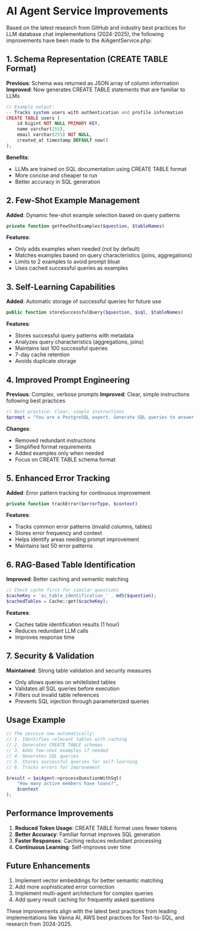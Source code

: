 # AI Agent Service Improvements

Based on the latest research from GitHub and industry best practices for LLM database chat implementations (2024-2025), the following improvements have been made to the AiAgentService.php:

## 1. Schema Representation (CREATE TABLE Format)

**Previous**: Schema was returned as JSON array of column information
**Improved**: Now generates CREATE TABLE statements that are familiar to LLMs

```php
// Example output:
-- Tracks system users with authentication and profile information
CREATE TABLE users (
    id bigint NOT NULL PRIMARY KEY,
    name varchar(255),
    email varchar(255) NOT NULL,
    created_at timestamp DEFAULT now()
);
```

**Benefits**:
- LLMs are trained on SQL documentation using CREATE TABLE format
- More concise and cheaper to run
- Better accuracy in SQL generation

## 2. Few-Shot Example Management

**Added**: Dynamic few-shot example selection based on query patterns

```php
private function getFewShotExamples($question, $tableNames)
```

**Features**:
- Only adds examples when needed (not by default)
- Matches examples based on query characteristics (joins, aggregations)
- Limits to 2 examples to avoid prompt bloat
- Uses cached successful queries as examples

## 3. Self-Learning Capabilities

**Added**: Automatic storage of successful queries for future use

```php
public function storeSuccessfulQuery($question, $sql, $tableNames)
```

**Features**:
- Stores successful query patterns with metadata
- Analyzes query characteristics (aggregations, joins)
- Maintains last 100 successful queries
- 7-day cache retention
- Avoids duplicate storage

## 4. Improved Prompt Engineering

**Previous**: Complex, verbose prompts
**Improved**: Clear, simple instructions following best practices

```php
// Best practice: Clear, simple instructions
$prompt = "You are a PostgreSQL expert. Generate SQL queries to answer the user's question.\n\n";
```

**Changes**:
- Removed redundant instructions
- Simplified format requirements
- Added examples only when needed
- Focus on CREATE TABLE schema format

## 5. Enhanced Error Tracking

**Added**: Error pattern tracking for continuous improvement

```php
private function trackError($errorType, $context)
```

**Features**:
- Tracks common error patterns (invalid columns, tables)
- Stores error frequency and context
- Helps identify areas needing prompt improvement
- Maintains last 50 error patterns

## 6. RAG-Based Table Identification

**Improved**: Better caching and semantic matching

```php
// Check cache first for similar questions
$cacheKey = 'ai_table_identification_' . md5($question);
$cachedTables = Cache::get($cacheKey);
```

**Features**:
- Caches table identification results (1 hour)
- Reduces redundant LLM calls
- Improves response time

## 7. Security & Validation

**Maintained**: Strong table validation and security measures

- Only allows queries on whitelisted tables
- Validates all SQL queries before execution
- Filters out invalid table references
- Prevents SQL injection through parameterized queries

## Usage Example

```php
// The service now automatically:
// 1. Identifies relevant tables with caching
// 2. Generates CREATE TABLE schemas
// 3. Adds few-shot examples if needed
// 4. Generates SQL queries
// 5. Stores successful queries for self-learning
// 6. Tracks errors for improvement

$result = $aiAgent->processQuestionWithSql(
    "How many active members have loans?",
    $context
);
```

## Performance Improvements

1. **Reduced Token Usage**: CREATE TABLE format uses fewer tokens
2. **Better Accuracy**: Familiar format improves SQL generation
3. **Faster Responses**: Caching reduces redundant processing
4. **Continuous Learning**: Self-improves over time

## Future Enhancements

1. Implement vector embeddings for better semantic matching
2. Add more sophisticated error correction
3. Implement multi-agent architecture for complex queries
4. Add query result caching for frequently asked questions

These improvements align with the latest best practices from leading implementations like Vanna AI, AWS best practices for Text-to-SQL, and research from 2024-2025.